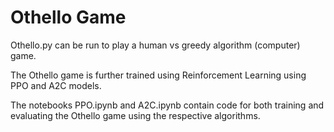 # Othello Game

Othello.py can be run to play a human vs greedy algorithm (computer) game.

The Othello game is further trained using Reinforcement Learning using PPO and A2C models. 

The notebooks PPO.ipynb and A2C.ipynb contain code for both training and evaluating the Othello game using the respective algorithms.
